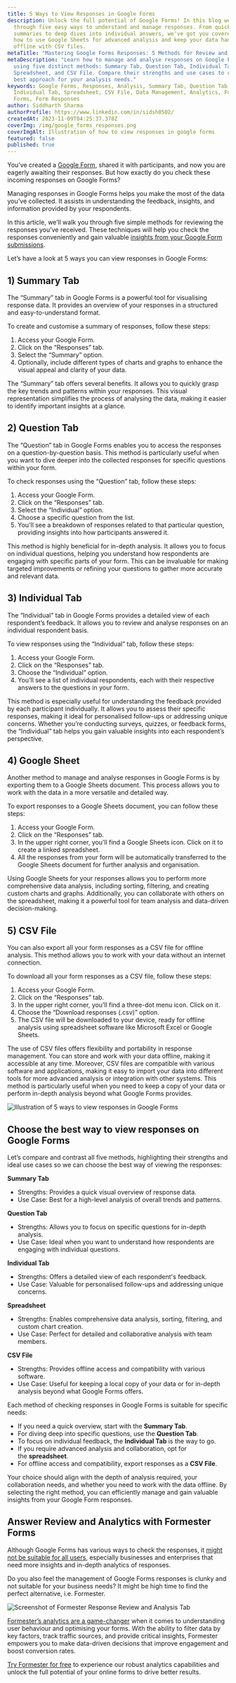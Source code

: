 ```yaml
---
title: 5 Ways to View Responses in Google Forms
description: Unlock the full potential of Google Forms! In this blog we walk you
  through five easy ways to understand and manage responses. From quick visual
  summaries to deep dives into individual answers, we've got you covered. Learn
  how to use Google Sheets for advanced analysis and keep your data handy
  offline with CSV files.
metaTitle: "Mastering Google Forms Responses: 5 Methods for Review and Analysis"
metaDescription: "Learn how to manage and analyse responses on Google Forms
  using five distinct methods: Summary Tab, Question Tab, Individual Tab,
  Spreadsheet, and CSV File. Compare their strengths and use cases to choose the
  best approach for your analysis needs."
keywords: Google Forms, Responses, Analysis, Summary Tab, Question Tab,
  Individual Tab, Spreadsheet, CSV File, Data Management, Analytics, Formester
  Forms, Form Responses
author: Siddharth Sharma
authorProfile: https://www.linkedin.com/in/sidsh0502/
createdAt: 2023-11-09T04:25:37.378Z
coverImg: /img/google_forms_responses.png
coverImgAlt: Illustration of how to view responses in google forms
featured: false
published: true
---
```

You’ve created a [Google Form](https://www.google.com/forms/about/#features), shared it with participants, and now you are eagerly awaiting their responses. But how exactly do you check these incoming responses on Google Forms?

Managing responses in Google Forms helps you make the most of the data you’ve collected. It assists in understanding the feedback, insights, and information provided by your respondents.

In this article, we’ll walk you through five simple methods for reviewing the responses you’ve received. These techniques will help you check the responses conveniently and gain valuable [insights from your Google Form submissions](https://formester.com/blog/top-6-google-forms-alternatives-in-2023/).

Let’s have a look at 5 ways you can view responses in Google Forms:

## 1) Summary Tab

The “Summary” tab in Google Forms is a powerful tool for visualising response data. It provides an overview of your responses in a structured and easy-to-understand format.

To create and customise a summary of responses, follow these steps:

1. Access your Google Form.
2. Click on the “Responses” tab.
3. Select the “Summary” option.
4. Optionally, include different types of charts and graphs to enhance the visual appeal and clarity of your data.

The “Summary” tab offers several benefits. It allows you to quickly grasp the key trends and patterns within your responses. This visual representation simplifies the process of analysing the data, making it easier to identify important insights at a glance.

## 2) Question Tab

The “Question” tab in Google Forms enables you to access the responses on a question-by-question basis. This method is particularly useful when you want to dive deeper into the collected responses for specific questions within your form.

To check responses using the “Question” tab, follow these steps:

1. Access your Google Form.
2. Click on the “Responses” tab.
3. Select the “Individual” option.
4. Choose a specific question from the list.
5. You’ll see a breakdown of responses related to that particular question, providing insights into how participants answered it.

This method is highly beneficial for in-depth analysis. It allows you to focus on individual questions, helping you understand how respondents are engaging with specific parts of your form. This can be invaluable for making targeted improvements or refining your questions to gather more accurate and relevant data.

## 3) Individual Tab

The “Individual” tab in Google Forms provides a detailed view of each respondent’s feedback. It allows you to review and analyse responses on an individual respondent basis.

To view responses using the “Individual” tab, follow these steps:

1. Access your Google Form.
2. Click on the “Responses” tab.
3. Choose the “Individual” option.
4. You’ll see a list of individual respondents, each with their respective answers to the questions in your form.

This method is especially useful for understanding the feedback provided by each participant individually. It allows you to assess their specific responses, making it ideal for personalised follow-ups or addressing unique concerns. Whether you’re conducting surveys, quizzes, or feedback forms, the “Individual” tab helps you gain valuable insights into each respondent’s perspective.

## 4) Google Sheet

Another method to manage and analyse responses in Google Forms is by exporting them to a Google Sheets document. This process allows you to work with the data in a more versatile and detailed way.

To export responses to a Google Sheets document, you can follow these steps:

1. Access your Google Form.
2. Click on the “Responses” tab.
3. In the upper right corner, you’ll find a Google Sheets icon. Click on it to create a linked spreadsheet.
4. All the responses from your form will be automatically transferred to the Google Sheets document for further analysis and organisation.

Using Google Sheets for your responses allows you to perform more comprehensive data analysis, including sorting, filtering, and creating custom charts and graphs. Additionally, you can collaborate with others on the spreadsheet, making it a powerful tool for team analysis and data-driven decision-making.

## 5) CSV File

You can also export all your form responses as a CSV file for offline analysis. This method allows you to work with your data without an internet connection.

To download all your form responses as a CSV file, follow these steps:

1. Access your Google Form.
2. Click on the “Responses” tab.
3. In the upper right corner, you’ll find a three-dot menu icon. Click on it.
4. Choose the “Download responses (.csv)” option.
5. The CSV file will be downloaded to your device, ready for offline analysis using spreadsheet software like Microsoft Excel or Google Sheets.

The use of CSV files offers flexibility and portability in response management. You can store and work with your data offline, making it accessible at any time. Moreover, CSV files are compatible with various software and applications, making it easy to import your data into different tools for more advanced analysis or integration with other systems. This method is particularly useful when you need to keep a copy of your data or perform in-depth analysis beyond what Google Forms provides.

![Illustration of 5 ways to view responses in Google Forms](/img/google-form-responses.png "5 ways to View Responses in Google Forms")

## Choose **the best way to view responses on Google Forms**

Let’s compare and contrast all five methods, highlighting their strengths and ideal use cases so we can choose the best way of viewing the responses:

**Summary Tab**

* Strengths: Provides a quick visual overview of response data.
* Use Case: Best for a high-level analysis of overall trends and patterns.

**Question Tab**

* Strengths: Allows you to focus on specific questions for in-depth analysis.
* Use Case: Ideal when you want to understand how respondents are engaging with individual questions.

**Individual Tab**

* Strengths: Offers a detailed view of each respondent's feedback.
* Use Case: Valuable for personalised follow-ups and addressing unique concerns.

**Spreadsheet**

* Strengths: Enables comprehensive data analysis, sorting, filtering, and custom chart creation.
* Use Case: Perfect for detailed and collaborative analysis with team members.

**CSV File**

* Strengths: Provides offline access and compatibility with various software.
* Use Case: Useful for keeping a local copy of your data or for in-depth analysis beyond what Google Forms offers.

Each method of checking responses in Google Forms is suitable for specific needs:

* If you need a quick overview, start with the **Summary Tab**.
* For diving deep into specific questions, use the **Question Tab**.
* To focus on individual feedback, the **Individual Tab** is the way to go.
* If you require advanced analysis and collaboration, opt for the **spreadsheet**.
* For offline access and compatibility, export responses as a **CSV File**.

Your choice should align with the depth of analysis required, your collaboration needs, and whether you need to work with the data offline. By selecting the right method, you can efficiently manage and gain valuable insights from your Google Form responses.

## Answer Review and Analytics with Formester Forms

Although Google Forms has various ways to check the responses, it [might not be suitable for all users](https://formester.com/blog/how-to-embed-a-google-form/), especially businesses and enterprises that need more insights and in-depth analytics of responses.

Do you also feel the management of Google Forms responses is clunky and not suitable for your business needs? It might be high time to find the perfect alternative, i.e. Formester.

![Screenshot of Formester Response Review and Analysis Tab](/img/image.png "Formester Response Analysis and Review")

[Formester’s analytics are a game-changer](https://formester.com/features/powerful-analytics/) when it comes to understanding user behaviour and optimising your forms. With the ability to filter data by key factors, track traffic sources, and provide critical insights, Formester empowers you to make data-driven decisions that improve engagement and boost conversion rates.

[Try Formester for free](https://app.formester.com/users/sign_in) to experience our robust analytics capabilities and unlock the full potential of your online forms to drive better results.